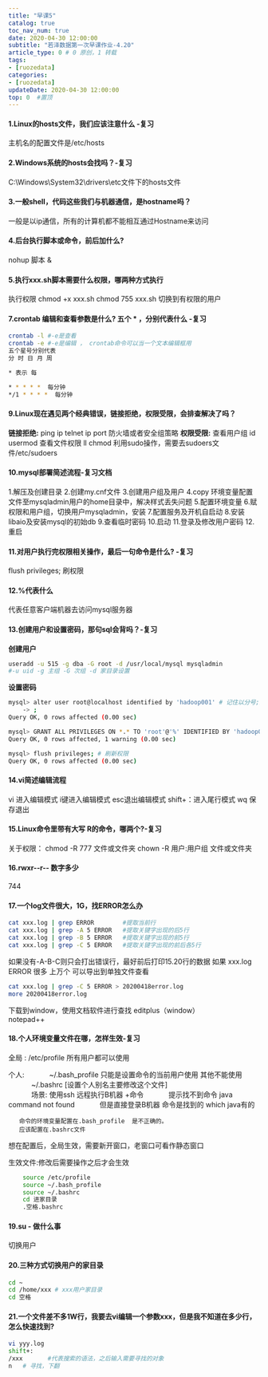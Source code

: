 ```yaml
---
title: "早课5"
catalog: true
toc_nav_num: true
date: 2020-04-30 12:00:00
subtitle: "若泽数据第一次早课作业-4.20"
article_type: 0 # 0 原创，1 转载
tags:
- [ruozedata]
categories:
- [ruozedata]
updateDate: 2020-04-30 12:00:00
top: 0  #置顶
---
```


#### 1.Linux的hosts文件，我们应该注意什么 -复习

主机名的配置文件是/etc/hosts 

#### 2.Windows系统的hosts会找吗？-复习

C:\Windows\System32\drivers\etc文件下的hosts文件

#### 3.一般shell，代码这些我们与机器通信，是hostname吗？

一般是以ip通信，所有的计算机都不能相互通过Hostname来访问

#### 4.后台执行脚本或命令，前后加什么?

nohup   脚本  &

#### 5.执行xxx.sh脚本需要什么权限，哪两种方式执行

执行权限 
chmod +x xxx.sh
chmod 755 xxx.sh
切换到有权限的用户

#### 7.crontab 编辑和查看参数是什么?  五个 * ，分别代表什么 -复习

```bash
crontab -l #-e是查看 
crontab -e #-e是编辑 ， crontab命令可以当一个文本编辑框用
五个星号分别代表
分 时 日 月 周

* 表示 每

* * * * *  每分钟   
*/1 * * * *  每分钟
```

#### 9.Linux现在遇见两个经典错误，链接拒绝，权限受限，会排查解决了吗？

**链接拒绝:**
ping ip
telnet ip port
防火墙或者安全组策略
**权限受限:**
查看用户组 id usermod
查看文件权限 ll chmod
利用sudo操作，需要去sudoers文件/etc/sudoers 

#### 10.mysql部署简述流程-复习文档

1.解压及创建目录
2.创建my.cnf文件
3.创建用户组及用户
4.copy 环境变量配置文件至mysqladmin用户的home目录中，解决样式丢失问题
5.配置环境变量
6.赋权限和用户组，切换用户mysqladmin，安装
7.配置服务及开机自启动
8.安装libaio及安装mysql的初始db
9.查看临时密码
10.启动
11.登录及修改用户密码
12.重启

#### 11.对用户执行完权限相关操作，最后一句命令是什么? -复习

flush privileges;  刷权限

#### 12.%代表什么

代表任意客户端机器去访问mysql服务器

#### 13.创建用户和设置密码，那句sql会背吗？-复习

**创建用户**
```bash
useradd -u 515 -g dba -G root -d /usr/local/mysql mysqladmin
#-u uid -g 主组 -G 次组 -d 家目录设置 
```
**设置密码**
```bash
mysql> alter user root@localhost identified by 'hadoop001' # 记住以分号;结束命令，修改密码
    -> ;
Query OK, 0 rows affected (0.00 sec)

mysql> GRANT ALL PRIVILEGES ON *.* TO 'root'@'%' IDENTIFIED BY 'hadoop001' ;# 一般是公司DBA进行操作
Query OK, 0 rows affected, 1 warning (0.00 sec)

mysql> flush privileges; # 刷新权限
Query OK, 0 rows affected (0.00 sec)
```

#### 14.vi简述编辑流程

vi 进入编辑模式
i键进入编辑模式
esc退出编辑模式
shift+：进入尾行模式
wq 保存退出

#### 15.Linux命令里带有大写 R的命令，哪两个?-复习

关于权限：
chmod -R 777          文件或文件夹
chown -R 用户:用户组  文件或文件夹

#### 16.rwxr--r--  数字多少

744

#### 17.一个log文件很大，1G，找ERROR怎么办

```bash
cat xxx.log | grep ERROR        #提取当前行
cat xxx.log | grep -A 5 ERROR   #提取关键字出现的后5行
cat xxx.log | grep -B 5 ERROR   #提取关键字出现的前5行
cat xxx.log | grep -C 5 ERROR   #提取关键字出现的前后各5行
```
如果没有-A-B-C则只会打出错误行，最好前后打印15.20行的数据
如果 xxx.log ERROR 很多  上万个 可以导出到单独文件查看
```bash
cat xxx.log | grep -C 5 ERROR > 20200418error.log
more 20200418error.log  
```
下载到window，使用文档软件进行查找
editplus（window）  
notepad++ 

#### 18.个人环境变量文件在哪，怎样生效-复习

全局 : /etc/profile    所有用户都可以使用  

个人: 
&emsp;&emsp;&emsp; ~/.bash_profile   只能是设置命令的当前用户使用  其他不能使用
&emsp;&emsp;&emsp; ~/.bashrc [设置个人别名主要修改这个文件]      
&emsp;&emsp;&emsp; 场景: 使用ssh 远程执行B机器 +命令
&emsp;&emsp;&emsp; 提示找不到命令    java command not found 
&emsp;&emsp;&emsp; 但是直接登录B机器 命令是找到的   which java有的 

       命令的环境变量配置在.bash_profile  是不正确的。
       应该配置在.bashrc文件


想在配置后，全局生效，需要新开窗口，老窗口可看作静态窗口

生效文件:修改后需要操作之后才会生效
```bash
    source /etc/profile
    source ~/.bash_profile
    source ~/.bashrc
    cd 进家目录
    .空格.bashrc  
```

#### 19.su - 做什么事

切换用户

#### 20.三种方式切换用户的家目录

```bash
cd ~
cd /home/xxx # xxx用户家目录
cd 空格
```

#### 21.一个文件差不多1W行，我要去vi编辑一个参数xxx，但是我不知道在多少行，怎么快速找到?

```bash
vi yyy.log
shift+:  
/xxx       #代表搜索的语法，之后输入需要寻找的对象
n   # 寻找，下翻
```








